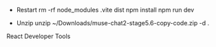 - Restart
rm -rf node_modules .vite dist
npm install
npm run dev

- Unzip
unzip ~/Downloads/muse-chat2-stage5.6-copy-code.zip -d .


React Developer Tools
